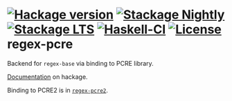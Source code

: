 [![Hackage version](https://img.shields.io/hackage/v/regex-pcre.svg?label=Hackage&color=informational)](http://hackage.haskell.org/package/regex-pcre)
[![Stackage Nightly](http://stackage.org/package/regex-pcre/badge/nightly)](http://stackage.org/nightly/package/regex-pcre)
[![Stackage LTS](http://stackage.org/package/regex-pcre/badge/lts)](http://stackage.org/lts/package/regex-pcre)
[![Haskell-CI](https://github.com/haskell-hvr/regex-pcre/actions/workflows/haskell-ci.yml/badge.svg?branch=master&event=push)](https://github.com/haskell-hvr/regex-pcre/actions/workflows/haskell-ci.yml)
[![License](https://img.shields.io/badge/License-BSD_3--Clause-blue.svg)](https://opensource.org/licenses/BSD-3-Clause)
regex-pcre
==========

Backend for `regex-base` via binding to PCRE library.

[Documentation](https://hackage.haskell.org/package/regex-pcre/docs/Text-Regex-PCRE.html) on hackage.

Binding to PCRE2 is in [`regex-pcre2`](https://hackage.haskell.org/package/regex-pcre2).
